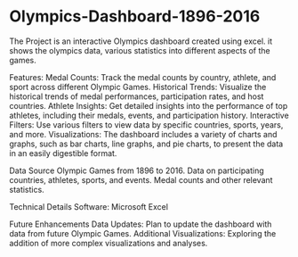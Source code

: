 # Olympics-Dashboard-1896-2016
The Project is an interactive Olympics dashboard created using excel. it shows the olympics data, various statistics into different aspects of the games.

Features:
Medal Counts: Track the medal counts by country, athlete, and sport across different Olympic Games.
Historical Trends: Visualize the historical trends of medal performances, participation rates, and host countries.
Athlete Insights: Get detailed insights into the performance of top athletes, including their medals, events, and participation history.
Interactive Filters: Use various filters to view data by specific countries, sports, years, and more.
Visualizations: The dashboard includes a variety of charts and graphs, such as bar charts, line graphs, and pie charts, to present the data in an easily digestible format.

Data Source
Olympic Games from 1896 to 2016.
Data on participating countries, athletes, sports, and events.
Medal counts and other relevant statistics.

Technical Details
Software: Microsoft Excel

Future Enhancements
Data Updates: Plan to update the dashboard with data from future Olympic Games.
Additional Visualizations: Exploring the addition of more complex visualizations and analyses.
